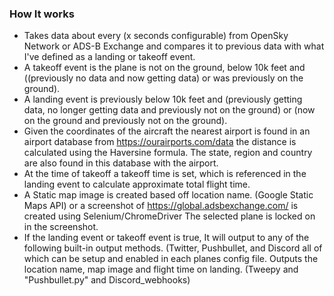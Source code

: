 ### How It works

- Takes data about every (x seconds configurable) from OpenSky Network or ADS-B Exchange and compares it to previous data with what I've defined as a landing or takeoff event.
- A takeoff event is the plane is not on the ground, below 10k feet and ((previously no data and now getting data) or was previously on the ground).
- A landing event is previously below 10k feet and (previously getting data, no longer getting data and previously not on the ground) or (now on the ground and previously not on the ground).
- Given the coordinates of the aircraft the nearest airport is found in an airport database from <https://ourairports.com/data> the distance is calculated using the Haversine formula. The state, region and country are also found in this database with the airport.
- At the time of takeoff a takeoff time is set, which is referenced in the landing event to calculate approximate total flight time.
- A Static map image is created based off location name. (Google Static Maps API) or a screenshot of <https://global.adsbexchange.com/> is created using Selenium/ChromeDriver The selected plane is locked on in the screenshot.
- If the landing event or takeoff event is true, It will output to any of the following built-in output methods. (Twitter, Pushbullet, and Discord all of which can be setup and enabled in each planes config file. Outputs the location name, map image and flight time on landing. (Tweepy and "Pushbullet.py" and Discord_webhooks)
